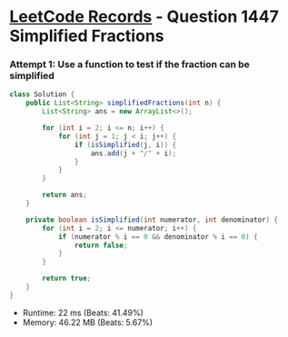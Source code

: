 # [LeetCode Records](../../README.md) - Question 1447 Simplified Fractions

### Attempt 1: Use a function to test if the fraction can be simplified
```java
class Solution {
    public List<String> simplifiedFractions(int n) {
        List<String> ans = new ArrayList<>();

        for (int i = 2; i <= n; i++) {
            for (int j = 1; j < i; j++) {
                if (isSimplified(j, i)) {
                    ans.add(j + "/" + i);
                }
            }
        }

        return ans;
    }

    private boolean isSimplified(int numerator, int denominator) {
        for (int i = 2; i <= numerator; i++) {
            if (numerator % i == 0 && denominator % i == 0) {
                return false;
            }
        }

        return true;
    }
}
```
- Runtime: 22 ms (Beats: 41.49%)
- Memory: 46.22 MB (Beats: 5.67%)

<br>
